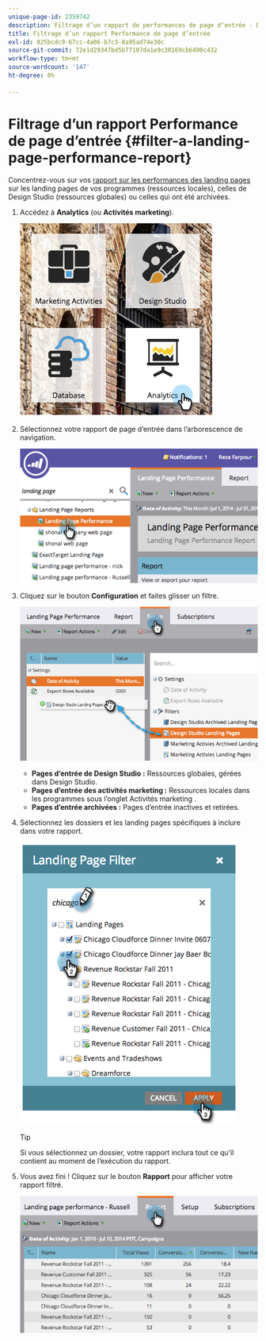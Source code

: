 ```yaml
---
unique-page-id: 2359742
description: Filtrage d’un rapport de performances de page d’entrée - Documents Marketo - Documentation du produit
title: Filtrage d’un rapport Performance de page d’entrée
exl-id: 825bcdc9-67cc-4a06-b7c3-8a95ad74e30c
source-git-commit: 72e1d29347bd5b77107da1e9c30169cb6490c432
workflow-type: tm+mt
source-wordcount: '147'
ht-degree: 0%

---
```


# Filtrage d’un rapport Performance de page d’entrée {#filter-a-landing-page-performance-report}

Concentrez-vous sur vos [rapport sur les performances des landing pages](/help/marketo/product-docs/demand-generation/landing-pages/understanding-landing-pages/landing-page-performance-report.md) sur les landing pages de vos programmes (ressources locales), celles de Design Studio (ressources globales) ou celles qui ont été archivées.

1. Accédez à **Analytics** (ou **Activités marketing**).

   ![](assets/analyticstile.png)

1. Sélectionnez votre rapport de page d’entrée dans l’arborescence de navigation.

   ![](assets/image2014-9-18-15-3a46-3a6.png)

1. Cliquez sur le bouton **Configuration** et faites glisser un filtre.

   ![](assets/image2014-9-18-15-3a46-3a16.png)

   * **Pages d’entrée de Design Studio :** Ressources globales, gérées dans Design Studio.
   * **Pages d’entrée des activités marketing :** Ressources locales dans les programmes sous l’onglet Activités marketing .
   * **Pages d’entrée archivées :** Pages d’entrée inactives et retirées.

1. Sélectionnez les dossiers et les landing pages spécifiques à inclure dans votre rapport.

   ![](assets/image2014-9-18-15-3a46-3a47.png)

   >[!TIP]
   >
   >Si vous sélectionnez un dossier, votre rapport inclura tout ce qu’il contient au moment de l’exécution du rapport.

1. Vous avez fini ! Cliquez sur le bouton **Rapport** pour afficher votre rapport filtré.

   ![](assets/image2014-9-18-15-3a47-3a21.png)
